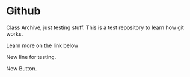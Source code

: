 # Github 

Class Archive, just testing stuff.
This is a test repository to learn how git works.

Learn more on the link below

New line for testing.

New Button.
